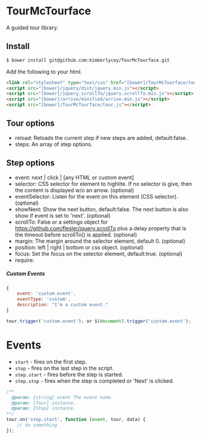 # TourMcTourface
A guided tour library.

## Install
```bash
$ bower install git@github.com:kimberlycoy/TourMcTourface.git
```

Add the following to your html.
```html
<link rel="stylesheet" type="text/css" href="[bower]/TourMcTourface/tour.css">
<script src="[bower]/jquery/dist/jquery.min.js"></script>
<script src="[bower]/jquery.scrollTo/jquery.scrollTo.min.js"></script>
<script src="[bower]/arrive/minified/arrive.min.js"></script>
<script src="[bower]/TourMcTourface/tour.js"></script>
```

## Tour options
- reload: Reloads the current step if new steps are added, default:false.
- steps: An array of step options.

## Step options
- event: next | click | [any HTML or custom event]
- selector: CSS selector for element to highlite. If no selector is give, then the content is displayed w/o an arrow. (optional) 
- eventSelector: Listen for the event on this element (CSS selector). (optional)
- showNext: Show the next button, default:false. The next button is also show if event is set to 'next'. (optional)
- scrollTo: False or a settings object for https://github.com/flesler/jquery.scrollTo plus a delay property that is the timeout before scrollTo() is applied. (optional)
- margin: The margin around the selector element, default 0. (optional)
- position: left | right | bottom or css object. (optional)
- focus: Set the focus on the selector element, default:true. (optional)
- require:

##### Custom Events
```javascript
{
    event: 'custom.event',
    eventType: 'custom',
    description: "I'm a custom event." 
}

tour.trigger('custom.event'); or $(document).trigger('custom.event');
```

# Events
* `start` - fires on the first step.
* `stop` - fires on the last step in the script.
* `step.start` - fires before the step is started. 
* `step.stop` - fires when the step is completed or 'Next' is clicked.
```javascript
/**
  @param: {string} event The event name.
  @param: {Tour} instance.
  @param: {Step} instance. 
**/ 
tour.on('step.start', function (event, tour, data) {
    // do something
});
```
